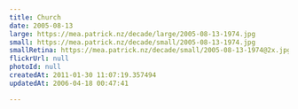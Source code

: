 ```yaml
---
title: Church
date: 2005-08-13
large: https://mea.patrick.nz/decade/large/2005-08-13-1974.jpg
small: https://mea.patrick.nz/decade/small/2005-08-13-1974.jpg
smallRetina: https://mea.patrick.nz/decade/small/2005-08-13-1974@2x.jpg
flickrUrl: null
photoId: null
createdAt: 2011-01-30 11:07:19.357494
updatedAt: 2006-04-18 00:47:41

---
```


